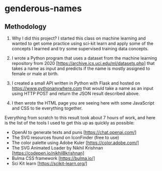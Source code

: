 # genderous-names

## Methodology

1. Why I did this project? I started this class on machine learning and wanted to get some practice using sci-kit learn and apply some of the concepts I learned and try some supervised training data concepts.

2. I wrote a Python program that uses a dataset from the machine learning repository from 2020 [https://archive.ics.uci.edu/ml/datasets.php] that takes a name as input and predicts if the name is mostly assigned to female or male at birth.

3. I created a small API written in Python with Flask and hosted on https://www.pythonanywhere.com that would take a name as an input using HTTP POST and return the JSON result described above.

4. I then wrote the HTML page you are seeing here with some JavaScript and CSS to tie everything together.

Everything from scratch to this result took about 7 hours of work, and here is the list of the tools I used to get this up as quickly as possible:

- OpenAI to generate texts and puns [https://chat.openai.com/]
- The SVG resources found on IconFinder (free to use)
- The color palette using Adobe Kuler [https://color.adobe.com/]
- The SVG Animated Loader by Nikhil Krishnan [https://codepen.io/nikhil8krishnan]
- Bulma CSS framework [https://bulma.io/]
- Sci Kit learn [https://scikit-learn.org/]
